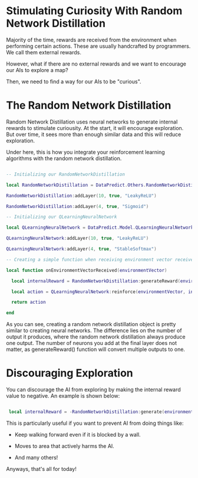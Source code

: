# Stimulating Curiosity With Random Network Distillation

Majority of the time, rewards are received from the environment when performing certain actions. These are usually handcrafted by programmers. We call them external rewards.

However, what if there are no external rewards and we want to encourage our AIs to explore a map?

Then, we need to find a way for our AIs to be "curious".

# The Random Network Distillation

Random Network Distillation uses neural networks to generate internal rewards to stimulate curiousity. At the start, it will encourage exploration. But over time, it sees more than enough similar data and this will reduce exploration.

Under here, this is how you integrate your reinforcement learning algorithms with the random network distillation.

```lua

-- Initializing our RandomNetworkDistillation

local RandomNetworkDistillation = DataPredict.Others.RandomNetworkDistillation.new()

RandomNetworkDistillation:addLayer(10, true, "LeakyReLU")

RandomNetworkDistillation:addLayer(4, true, "Sigmoid")

-- Initializing our QLearningNeuralNetwork

local QLearningNeuralNetwork = DataPredict.Model.QLearningNeuralNetwork.new()

QLearningNeuralNetwork:addLayer(10, true, "LeakyReLU")

QLearningNeuralNetwork:addLayer(4, true, "StableSoftmax")

-- Creating a simple function when receiving environment vector received.

local function onEnvironmentVectorReceived(environmentVector)

  local internalReward = RandomNetworkDistillation:generateReward(environmentVector)

  local action = QLearningNeuralNetwork:reinforce(environmentVector, internalReward)

  return action

end

```

As you can see, creating a random network distillation object is pretty similar to creating neural networks. The difference lies on the number of output it produces, where the random network distillation always produce one output. The number of neurons you add at the final layer does not matter, as generateReward() function will convert multiple outputs to one.

# Discouraging Exploration

You can discourage the AI from exploring by making the internal reward value to negative. An example is shown below:

```lua

 local internalReward = -RandomNetworkDistillation:generate(environmentVector)

```

This is particularly useful if you want to prevent AI from doing things like:

* Keep walking forward even if it is blocked by a wall.

* Moves to area that actively harms the AI.

* And many others!

Anyways, that's all for today!
